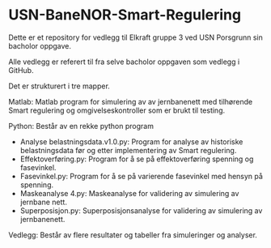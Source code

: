 # USN-BaneNOR-Smart-Regulering
Dette er et repository for vedlegg til Elkraft gruppe 3 ved USN Porsgrunn sin bacholor oppgave.

Alle vedlegg er referert til fra selve bacholor oppgaven som vedlegg i GitHub. 


Det er strukturert i tre mapper. 

Matlab: Matlab program for simulering av av jernbanenett med tilhørende Smart regulering og omgivelseskontroller som er brukt til testing.

Python: Består av en rekke python program

   - Analyse belastningsdata.v1.0.py: Program for analyse av historiske belastningsdata før og etter implementering av Smart regulering. 
   - Effektoverføring.py: Program for å se på effektoverføring spenning og fasevinkel. 
   - Fasevinkel.py: Program for å se på varierende fasevinkel med hensyn på spenning.
   - Maskeanalyse 4.py: Maskeanalyse for validering av simulering av jernbane nett.
   - Superposisjon.py: Superposisjonsanalyse for validering av simulering av jernbanenett.
          
Vedlegg: Består av flere resultater og tabeller fra simuleringer og analyser. 


